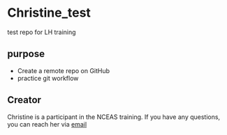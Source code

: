 # Christine_test
test repo for LH training

## purpose
- Create a remote repo on GitHub
- practice git workflow

## Creator
 Christine is a participant in the NCEAS training. If you have any questions, you can reach her via [email](mailto:mongsinwu@ucsb.edu)
